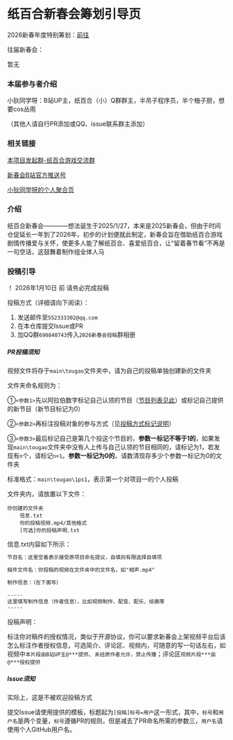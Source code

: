# 纸百合新春会筹划引导页

2026新春年度特别筹划：[前往](2026纸百合新春会剧本.md)

往届新春会：

暂无

### 本届参与者介绍

小狄同学呀：B站UP主，纸百合（小）Q群群主，半吊子程序员，半个柚子厨，想要cos丛雨

（其他人请自行PR添加或QQ、issue联系群主添加）

### 相关链接

[本项目发起群-纸百合游戏交流群](https://qm.qq.com/cgi-bin/qm/qr?authKey=i9HnIK6CoN7eobg8R0zYf5gqvXliwTkUBnpIdorQkRHw7UblkRaTENhlFjP2FLHT&k=o3hro7hhXblj0wvBiRF3gNECCkgBqf7q&noverify=0)

[新春会B站官方推送号](https://space.bilibili.com/1985339366?spm_id_from=333.1296.0.0)

[小狄同学呀的个人聚合页](https://link3.cc/xiaoditxy)

### 介绍

纸百合新春会————想法诞生于2025/1/27，本来是2025新春会，但由于时间仓促延长一年到了2026年，初步的计划便就此制定，新春会旨在借助纸百合游戏剧情传播爱与关怀，使更多人能了解纸百合、喜爱纸百合，让“留着春节看”不再是一句空话，这鼓舞着制作组全体人马

### 投稿引导

！ 2026年1月10日 前 请务必完成投稿

投稿方式（详细请向下阅读）：

1. 发送邮件至`552333302@qq.com`
2. 在本仓库提交Issue或PR
3. 加QQ群`690840743`传入`2026新春会投稿`群相册

##### PR投稿须知

视频文件将存于`main\tougao`文件夹中，请为自己的投稿单独创建新的文件夹

文件夹命名规则为：

①`<参数1>`先以阿拉伯数字标记自己认领的节目（[节目列表见此](2026纸百合新春会剧本.md)）或标记自己提供的新节目（新节目标记为0）

②`<参数2>`再标注投稿对象的参与方式（见[投稿方式标记说明](投稿方式标记说明.md)）

③`<参数3>`最后标记自己是第几个投这个节目的，**参数一标记不等于1的**，如果发现`main\tougao`文件夹中没有人上传与自己认领的节目相同的，请标记为1，若发现有`n`个，请标记`n+1`。**参数一标记为0的**，请数清现存多少个参数一标记为0的文件夹

标准格式：`main\tougao\1ps1`，表示第一个对项目一的个人投稿

文件夹内，请放置以下文件：

```文件夹结构
你创建的文件夹
    信息.txt
    你的投稿视频.mp4/其他格式
    [可选]你的投稿声明.txt
```

信息.txt内容如下所示：

```txt
节目名：这里空着表示接受原项目命名提议，自填则有限选择自填项

稿件文件名：你投稿的视频在文件夹中的文件名，如"相声.mp4"

制作信息：（在下面写）

-----
这里填写制作信息（作者信息），比如视频制作、配音、配乐、绘画等
-----
```

投稿声明：

标注你对稿件的授权情况，类似于开源协议，你可以要求新春会上架视频平台后该怎么标注作者授权信息，可选简介、评论区、视频内，可随意的写一句话左右，如视频中`本片段由B站UP主@***提供`、`未经原作者允许，禁止传播`；评论区`视频片段***由@***授权提供`

##### Issue须知

实际上，这是不被欢迎投稿方式

提交Issue请使用提供的模板，标题起为`[投稿]标号=用户`这一形式，其中，`标号`和`用户名`是两个变量，`标号`遵循PR的规则，但是减去了PR命名所需的参数三，`用户名`请使用个人GitHub用户名。

